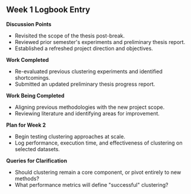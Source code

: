 ## Week 1 Logbook Entry
**Discussion Points**  
- Revisited the scope of the thesis post-break.  
- Reviewed prior semester's experiments and preliminary thesis report.  
- Established a refreshed project direction and objectives.

**Work Completed**  
- Re-evaluated previous clustering experiments and identified shortcomings.  
- Submitted an updated preliminary thesis progress report.

**Work Being Completed**  
- Aligning previous methodologies with the new project scope.  
- Reviewing literature and identifying areas for improvement.

**Plan for Week 2**  
- Begin testing clustering approaches at scale.  
- Log performance, execution time, and effectiveness of clustering on selected datasets.

**Queries for Clarification**  
- Should clustering remain a core component, or pivot entirely to new methods?  
- What performance metrics will define "successful" clustering?

